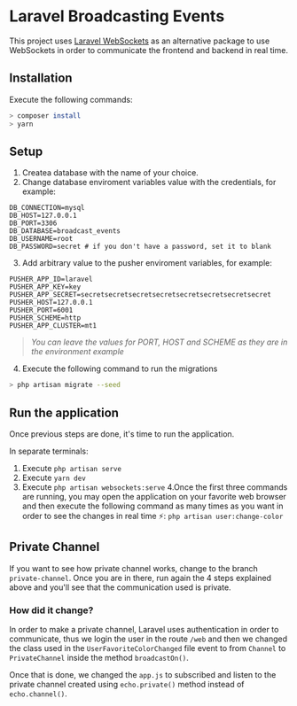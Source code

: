 # Laravel Broadcasting Events

This project uses [Laravel WebSockets](https://beyondco.de/docs/laravel-websockets/getting-started/introduction) as an alternative package to use WebSockets in order to communicate the frontend and backend in real time.

## Installation

Execute the following commands:

```bash
> composer install
> yarn
```

## Setup

1. Createa database with the name of your choice.
2. Change database enviroment variables value with the credentials, for example:
```env
DB_CONNECTION=mysql
DB_HOST=127.0.0.1
DB_PORT=3306
DB_DATABASE=broadcast_events
DB_USERNAME=root
DB_PASSWORD=secret # if you don't have a password, set it to blank
```
3. Add arbitrary value to the pusher enviroment variables, for example:

```env
PUSHER_APP_ID=laravel
PUSHER_APP_KEY=key
PUSHER_APP_SECRET=secretsecretsecretsecretsecretsecretsecretsecret
PUSHER_HOST=127.0.0.1
PUSHER_PORT=6001
PUSHER_SCHEME=http
PUSHER_APP_CLUSTER=mt1
```
> _You can leave the values for PORT, HOST and SCHEME as they are in the environment example_

4. Execute the following command to run the migrations

```bash
> php artisan migrate --seed
```
## Run the application

Once previous steps are done, it's time to run the application. 

In separate terminals:

1. Execute `php artisan serve`
2. Execute `yarn dev`
3. Execute `php artisan websockets:serve`
4.Once the first three commands are running, you may open the application on your favorite web browser and then execute
the following command as many times as you want in order to see the changes in real time ⚡️: 
`php artisan user:change-color`


## Private Channel

If you want to see how private channel works, change to the branch `private-channel`. Once you are in there, run again the 4 steps explained above
and you'll see that the communication used is private. 

### How did it change? 
In order to make a private channel, Laravel uses authentication in order to communicate, thus we login the user in the route `/web` and then we changed the class
used in the `UserFavoriteColorChanged` file event to from `Channel` to `PrivateChannel` inside the method `broadcastOn()`.

Once that is done, we changed the `app.js` to subscribed and listen to the private channel created using `echo.private()` method instead of `echo.channel()`.

